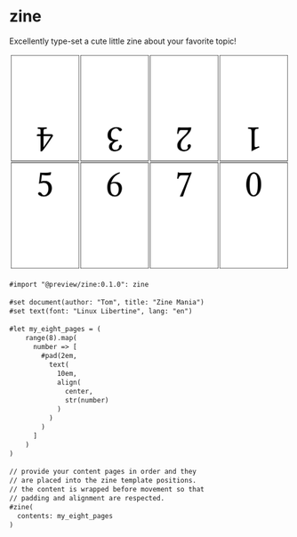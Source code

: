 # zine
Excellently type-set a cute little zine about your favorite topic!

![Image of Template](template/preview.png)

```typst
#import "@preview/zine:0.1.0": zine

#set document(author: "Tom", title: "Zine Mania")
#set text(font: "Linux Libertine", lang: "en")

#let my_eight_pages = (
    range(8).map(
      number => [
        #pad(2em,
          text(
            10em,
            align(
              center,
              str(number)
            )
          )
        )
      ]
    )
)

// provide your content pages in order and they
// are placed into the zine template positions.
// the content is wrapped before movement so that
// padding and alignment are respected.
#zine(
  contents: my_eight_pages
)
```
